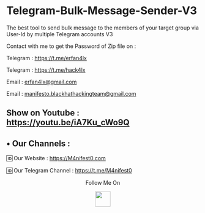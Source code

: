 # Telegram-Bulk-Message-Sender-V3
The best tool to send bulk message to the members of your target group via User-Id by multiple Telegram accounts V3

Contact with me to get the Password of Zip file on :

 Telegram : https://t.me/erfan4lx
 
 Telegram : https://t.me/hack4lx
 
 Email : erfan4lx@gmail.com
 
 Email : manifesto.blackhathackingteam@gmail.com
 
  ## Show on Youtube : https://youtu.be/iA7Ku_cWo9Q
 
## • Our Channels : 

🆔 Our Website : https://M4nifest0.com

🆔 Our Telegram Channel : https://t.me/M4nifest0


<p align="center">
  Follow Me On
</p>
<p align="center">
  <a href="https://www.youtube.com/c/erfan4lx?sub_confirmation=1">
    <img src="https://www.iconsdb.com/icons/preview/black/youtube-4-xxl.png" width="40" height="40">
  </a>
</p>

